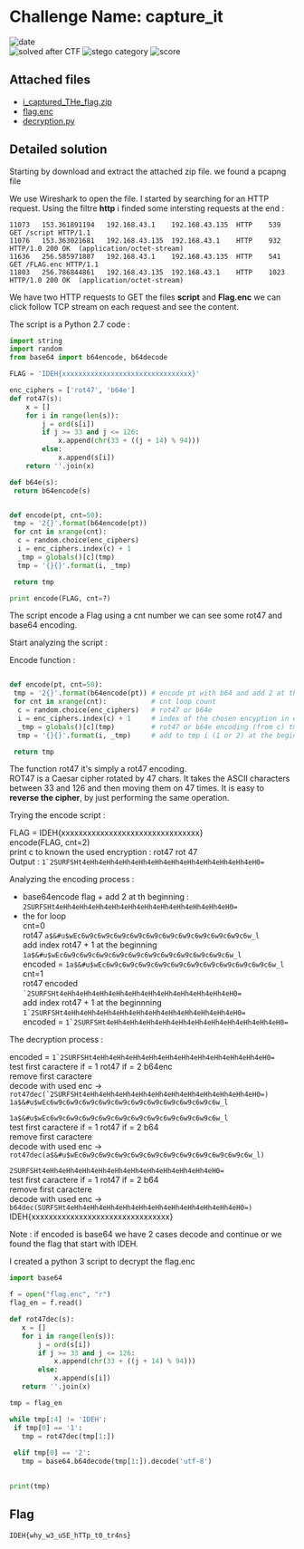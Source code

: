 
# Challenge Name: capture_it

![date](https://img.shields.io/badge/date-11.03.2021-brightgreen.svg)  
![solved after CTF](https://img.shields.io/badge/solved-after%20CTF-red.svg) 
![stego category](https://img.shields.io/badge/category-forensics-lightgrey.svg)
![score](https://img.shields.io/badge/score-100-blue.svg)


## Attached files
- [i_captured_THe_flag.zip](i_captured_THe_flag.zip)
- [flag.enc](flag.enc)
- [decryption.py](decryption.py)




## Detailed solution
Starting by download and extract the attached zip file. we found a pcapng file

We use Wireshark to open the file. I started by searching for an HTTP request.
Using the filtre **http** i finded some intersting requests at the end :

````
11073	153.361891194	192.168.43.1	192.168.43.135	HTTP	539	GET /script HTTP/1.1 
11076	153.363021681	192.168.43.135	192.168.43.1	HTTP	932	HTTP/1.0 200 OK  (application/octet-stream)
11636	256.585971887	192.168.43.1	192.168.43.135	HTTP	541	GET /FLAG.enc HTTP/1.1 
11803	256.786844861	192.168.43.135	192.168.43.1	HTTP	1023	HTTP/1.0 200 OK  (application/octet-stream)
````

We have two HTTP requests to GET the files **script** and **Flag.enc** we can click follow TCP stream on each request and see the content. 
  
The script is a Python 2.7 code : 

````python
import string
import random
from base64 import b64encode, b64decode

FLAG = 'IDEH{xxxxxxxxxxxxxxxxxxxxxxxxxxxxxxxx}'

enc_ciphers = ['rot47', 'b64e']
def rot47(s):
    x = []
    for i in range(len(s)):
        j = ord(s[i])
        if j >= 33 and j <= 126:
            x.append(chr(33 + ((j + 14) % 94)))
        else:
            x.append(s[i])
    return ''.join(x)

def b64e(s):
 return b64encode(s)


def encode(pt, cnt=50):
 tmp = '2{}'.format(b64encode(pt))
 for cnt in xrange(cnt):
  c = random.choice(enc_ciphers)
  i = enc_ciphers.index(c) + 1
  _tmp = globals()[c](tmp)
  tmp = '{}{}'.format(i, _tmp)

 return tmp

print encode(FLAG, cnt=?)
````
The script encode a Flag using a cnt number we can see some rot47 and base64 encoding.  
  
Start analyzing the script : 

Encode function : 

````python

def encode(pt, cnt=50):
 tmp = '2{}'.format(b64encode(pt)) # encode pt with b64 and add 2 at the beginning
 for cnt in xrange(cnt):           # cnt loop count
  c = random.choice(enc_ciphers)   # rot47 or b64e 
  i = enc_ciphers.index(c) + 1     # index of the chosen encyption in enc_ciphers + 1 / i = 1 or 2
  _tmp = globals()[c](tmp)         # rot47 or b64e encoding (from c) tmp 
  tmp = '{}{}'.format(i, _tmp)     # add to tmp i (1 or 2) at the beginning

 return tmp
````  
The function rot47 it's simply a rot47 encoding.  
ROT47 is a Caesar cipher rotated by 47 chars. It takes the ASCII characters between 33 and 126 and then moving them on 47 times. It is easy to **reverse the cipher**, by just performing the same operation.  

Trying the encode script :

FLAG = IDEH{xxxxxxxxxxxxxxxxxxxxxxxxxxxxxxxx}   
encode(FLAG, cnt=2)    
print c to known the used encryption : rot47 rot 47  
Output : ``1`2SURFSHt4eHh4eHh4eHh4eHh4eHh4eHh4eHh4eHh4eHh4eHh4eH0=``  

Analyzing the encoding process :

- base64encode flag  + add 2 at th beginning : ``2SURFSHt4eHh4eHh4eHh4eHh4eHh4eHh4eHh4eHh4eHh4eHh4eH0=``  
- the for loop  
   cnt=0  
   rot47 ``a$&#u$wEc6w9c6w9c6w9c6w9c6w9c6w9c6w9c6w9c6w9c6w9c6w_l``    
   add index rot47 + 1 at the beginning ``1a$&#u$wEc6w9c6w9c6w9c6w9c6w9c6w9c6w9c6w9c6w9c6w9c6w_l``    
   encoded = ``1a$&#u$wEc6w9c6w9c6w9c6w9c6w9c6w9c6w9c6w9c6w9c6w9c6w_l``    
   cnt=1  
   rot47 encoded `` `2SURFSHt4eHh4eHh4eHh4eHh4eHh4eHh4eHh4eHh4eHh4eHh4eH0= ``  
   add index rot47 + 1 at the beginnning ``1`2SURFSHt4eHh4eHh4eHh4eHh4eHh4eHh4eHh4eHh4eHh4eHh4eH0= ``   
   encoded = `` 1`2SURFSHt4eHh4eHh4eHh4eHh4eHh4eHh4eHh4eHh4eHh4eHh4eH0= `` 
   
   
The decryption process :   
  
   encoded = `` 1`2SURFSHt4eHh4eHh4eHh4eHh4eHh4eHh4eHh4eHh4eHh4eHh4eH0= ``  
   test first caractere if = 1 rot47 if = 2 b64enc  
	 remove first caractere  
	 decode with used enc ->  ``rot47dec(`2SURFSHt4eHh4eHh4eHh4eHh4eHh4eHh4eHh4eHh4eHh4eHh4eH0=)``   
   ``1a$&#u$wEc6w9c6w9c6w9c6w9c6w9c6w9c6w9c6w9c6w9c6w9c6w_l``    
   
   ``1a$&#u$wEc6w9c6w9c6w9c6w9c6w9c6w9c6w9c6w9c6w9c6w9c6w_l``    
	 test first caractere if = 1 rot47 if = 2 b64  
	 remove first caractere  
	 decode with used enc -> ``rot47dec(a$&#u$wEc6w9c6w9c6w9c6w9c6w9c6w9c6w9c6w9c6w9c6w9c6w_l)`` 
   
   ``2SURFSHt4eHh4eHh4eHh4eHh4eHh4eHh4eHh4eHh4eHh4eHh4eH0=``      
	 test first caractere if = 1 rot47 if = 2 b64    
	 remove first caractere    
	 decode with used enc ->  ``b64dec(SURFSHt4eHh4eHh4eHh4eHh4eHh4eHh4eHh4eHh4eHh4eHh4eH0=)``   
	 IDEH{xxxxxxxxxxxxxxxxxxxxxxxxxxxxxxxx}	 
	 
 Note : if encoded is base64 we have 2 cases decode and continue or we found the flag that start with IDEH.  
 
 I created a python 3 script to decrypt the flag.enc  
 
 ````python
 import base64

f = open("flag.enc", "r")
flag_en = f.read()

def rot47dec(s):
    x = []
    for i in range(len(s)):
        j = ord(s[i])
        if j >= 33 and j <= 126:
            x.append(chr(33 + ((j + 14) % 94)))
        else:
            x.append(s[i])
    return ''.join(x)

tmp = flag_en

while tmp[:4] != 'IDEH':
  if tmp[0] == '1':
    tmp = rot47dec(tmp[1:])   
   
  elif tmp[0] == '2':
    tmp = base64.b64decode(tmp[1:]).decode('utf-8')

   
print(tmp)
````



## Flag

```
IDEH{why_w3_uSE_hTTp_t0_tr4ns}
```
